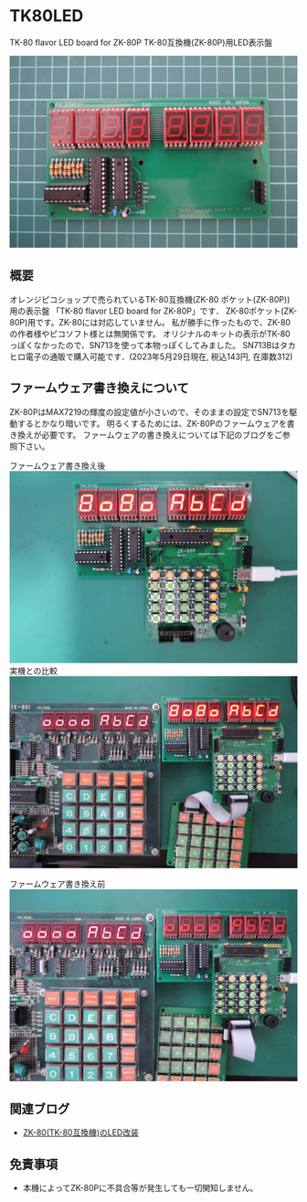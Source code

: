 # TK80LED
TK-80 flavor LED board for ZK-80P
TK-80互換機(ZK-80P)用LED表示盤

![](images/title.jpg)

## 概要
オレンジピコショップで売られているTK-80互換機(ZK-80 ポケット(ZK-80P))用の表示盤
「TK-80 flavor LED board for ZK-80P」です．
ZK-80ポケット(ZK-80P)用です。ZK-80には対応していません。
私が勝手に作ったもので、ZK-80の作者様やピコソフト様とは無関係です。
オリジナルのキットの表示がTK-80っぽくなかったので、SN713を使って本物っぽくしてみました。
SN713Bはタカヒロ電子の通販で購入可能です．(2023年5月29日現在, 税込143円, 在庫数312)

## ファームウェア書き換えについて
ZK-80PはMAX7219の輝度の設定値が小さいので、そのままの設定でSN713を駆動するとかなり暗いです。
明るくするためには、ZK-80Pのファームウェアを書き換えが必要です。
ファームウェアの書き換えについては下記のブログをご参照下さい。

ファームウェア書き換え後
![](images/3.jpg)
実機との比較
![](images/4.jpg)

ファームウェア書き換え前
![](images/5.jpg)

## 関連ブログ
 - [ZK-80(TK-80互換機)のLED改装](https://blog.goo.ne.jp/tk-80/e/5548a42761d789a6131d8d7753d236a3)

## 免責事項
- 本機によってZK-80Pに不具合等が発生しても一切関知しません。
